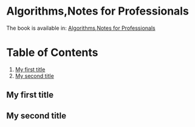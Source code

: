 # Algorithms,Notes for Professionals
The book is available in: <a href="https://goalkicker.com/AlgorithmsBook"> Algorithms,Notes for Professionals </a>
# Table of Contents

1. [My first title](#my-first-title)
2. [My second title](#my-second-title)


## My first title


## My second title















